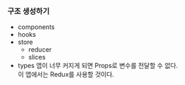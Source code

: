 ### 구조 생성하기
- components
- hooks
- store
    - reducer
    - slices
- types
앱이 너무 커지게 되면 Props로 변수를 전달할 수 없다.  
이 앱에서는 Redux를 사용할 것이다.  

